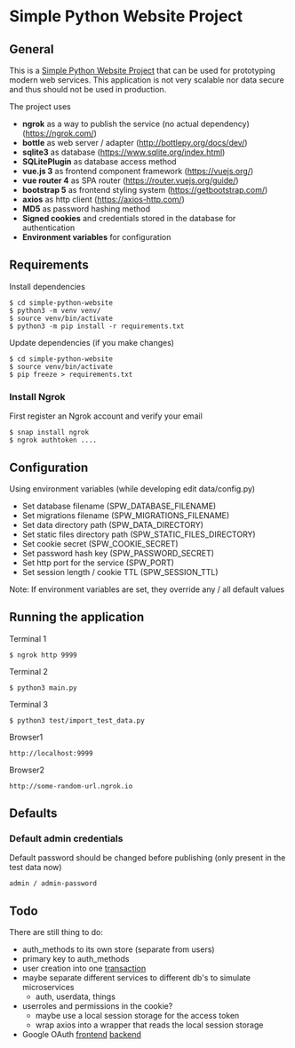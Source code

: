 # Simple Python Website Project

## General
This is a [Simple Python Website Project](https://github.com/darumor/simple-python-website) that can be used for prototyping modern web services. 
This application is not very scalable nor data secure and thus should not be used in production.

The project uses 
- **ngrok** as a way to publish the service (no actual dependency) (https://ngrok.com/)
- **bottle** as web server / adapter (http://bottlepy.org/docs/dev/)
- **sqlite3** as database (https://www.sqlite.org/index.html)
- **SQLitePlugin** as database access method
- **vue.js 3** as frontend component framework (https://vuejs.org/)
- **vue router 4** as SPA router (https://router.vuejs.org/guide/)
- **bootstrap 5** as frontend styling system (https://getbootstrap.com/)
- **axios** as http client (https://axios-http.com/)
- **MD5** as password hashing method
- **Signed cookies** and credentials stored in the database for authentication 
- **Environment variables** for configuration


## Requirements
Install dependencies
    
    $ cd simple-python-website
    $ python3 -m venv venv/
    $ source venv/bin/activate
    $ python3 -m pip install -r requirements.txt

Update dependencies (if you make changes)
    
    $ cd simple-python-website
    $ source venv/bin/activate
    $ pip freeze > requirements.txt


### Install Ngrok
First register an Ngrok account and verify your email

    $ snap install ngrok
    $ ngrok authtoken .... 

## Configuration
Using environment variables (while developing edit data/config.py)
- Set database filename (SPW_DATABASE_FILENAME)
- Set migrations filename (SPW_MIGRATIONS_FILENAME)
- Set data directory path (SPW_DATA_DIRECTORY)
- Set static files directory path (SPW_STATIC_FILES_DIRECTORY)
- Set cookie secret (SPW_COOKIE_SECRET)
- Set password hash key (SPW_PASSWORD_SECRET)
- Set http port for the service (SPW_PORT)
- Set session length / cookie TTL (SPW_SESSION_TTL)

Note: If environment variables are set, they override any / all default values

## Running the application
Terminal 1

    $ ngrok http 9999

Terminal 2

    $ python3 main.py

Terminal 3

    $ python3 test/import_test_data.py

Browser1

    http://localhost:9999

Browser2

    http://some-random-url.ngrok.io

## Defaults
### Default admin credentials
Default password should be changed before publishing (only present in the test data now)
 
    admin / admin-password

## Todo
There are still thing to do:
- auth_methods to its own store (separate from users)
- primary key to auth_methods
- user creation into one [transaction](https://www.sqlite.org/lang_transaction.html)
- maybe separate different services to different db's to simulate microservices
  - auth, userdata, things 
- userroles and permissions in the cookie?
  - maybe use a local session storage for the access token
  - wrap axios into a wrapper that reads the local session storage
- Google OAuth [frontend](https://developers.google.com/identity/sign-in/web/sign-in) [backend](https://developers.google.com/identity/sign-in/web/backend-auth) 